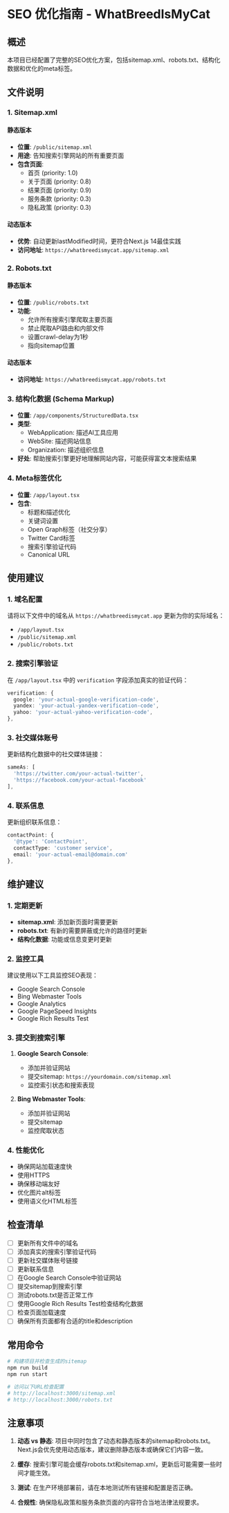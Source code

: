 # SEO 优化指南 - WhatBreedIsMyCat

## 概述

本项目已经配置了完整的SEO优化方案，包括sitemap.xml、robots.txt、结构化数据和优化的meta标签。

## 文件说明

### 1. Sitemap.xml

#### 静态版本
- **位置**: `/public/sitemap.xml`
- **用途**: 告知搜索引擎网站的所有重要页面
- **包含页面**:
  - 首页 (priority: 1.0)
  - 关于页面 (priority: 0.8)
  - 结果页面 (priority: 0.9)
  - 服务条款 (priority: 0.3)
  - 隐私政策 (priority: 0.3)

#### 动态版本
- **优势**: 自动更新lastModified时间，更符合Next.js 14最佳实践
- **访问地址**: `https://whatbreedismycat.app/sitemap.xml`

### 2. Robots.txt

#### 静态版本
- **位置**: `/public/robots.txt`
- **功能**: 
  - 允许所有搜索引擎爬取主要页面
  - 禁止爬取API路由和内部文件
  - 设置crawl-delay为1秒
  - 指向sitemap位置

#### 动态版本
- **访问地址**: `https://whatbreedismycat.app/robots.txt`

### 3. 结构化数据 (Schema Markup)

- **位置**: `/app/components/StructuredData.tsx`
- **类型**:
  - WebApplication: 描述AI工具应用
  - WebSite: 描述网站信息
  - Organization: 描述组织信息
- **好处**: 帮助搜索引擎更好地理解网站内容，可能获得富文本搜索结果

### 4. Meta标签优化

- **位置**: `/app/layout.tsx`
- **包含**:
  - 标题和描述优化
  - 关键词设置
  - Open Graph标签（社交分享）
  - Twitter Card标签
  - 搜索引擎验证代码
  - Canonical URL

## 使用建议

### 1. 域名配置

请将以下文件中的域名从 `https://whatbreedismycat.app` 更新为你的实际域名：


- `/app/layout.tsx`
- `/public/sitemap.xml`
- `/public/robots.txt`

### 2. 搜索引擎验证

在 `/app/layout.tsx` 中的 `verification` 字段添加真实的验证代码：

```typescript
verification: {
  google: 'your-actual-google-verification-code',
  yandex: 'your-actual-yandex-verification-code',
  yahoo: 'your-actual-yahoo-verification-code',
},
```

### 3. 社交媒体账号

更新结构化数据中的社交媒体链接：

```typescript
sameAs: [
  'https://twitter.com/your-actual-twitter',
  'https://facebook.com/your-actual-facebook'
],
```

### 4. 联系信息

更新组织联系信息：

```typescript
contactPoint: {
  '@type': 'ContactPoint',
  contactType: 'customer service',
  email: 'your-actual-email@domain.com'
},
```

## 维护建议

### 1. 定期更新

- **sitemap.xml**: 添加新页面时需要更新
- **robots.txt**: 有新的需要屏蔽或允许的路径时更新
- **结构化数据**: 功能或信息变更时更新

### 2. 监控工具

建议使用以下工具监控SEO表现：

- Google Search Console
- Bing Webmaster Tools
- Google Analytics
- Google PageSpeed Insights
- Google Rich Results Test

### 3. 提交到搜索引擎

1. **Google Search Console**:
   - 添加并验证网站
   - 提交sitemap: `https://yourdomain.com/sitemap.xml`
   - 监控索引状态和搜索表现

2. **Bing Webmaster Tools**:
   - 添加并验证网站
   - 提交sitemap
   - 监控爬取状态

### 4. 性能优化

- 确保网站加载速度快
- 使用HTTPS
- 确保移动端友好
- 优化图片alt标签
- 使用语义化HTML标签

## 检查清单

- [ ] 更新所有文件中的域名
- [ ] 添加真实的搜索引擎验证代码
- [ ] 更新社交媒体账号链接
- [ ] 更新联系信息
- [ ] 在Google Search Console中验证网站
- [ ] 提交sitemap到搜索引擎
- [ ] 测试robots.txt是否正常工作
- [ ] 使用Google Rich Results Test检查结构化数据
- [ ] 检查页面加载速度
- [ ] 确保所有页面都有合适的title和description

## 常用命令

```bash
# 构建项目并检查生成的sitemap
npm run build
npm run start

# 访问以下URL检查配置
# http://localhost:3000/sitemap.xml
# http://localhost:3000/robots.txt
```

## 注意事项

1. **动态 vs 静态**: 项目中同时包含了动态和静态版本的sitemap和robots.txt。Next.js会优先使用动态版本，建议删除静态版本或确保它们内容一致。

2. **缓存**: 搜索引擎可能会缓存robots.txt和sitemap.xml，更新后可能需要一些时间才能生效。

3. **测试**: 在生产环境部署前，请在本地测试所有链接和配置是否正确。

4. **合规性**: 确保隐私政策和服务条款页面的内容符合当地法律法规要求。 